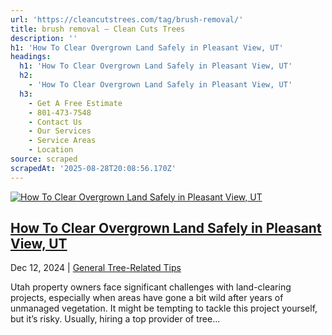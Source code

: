 ```yaml
---
url: 'https://cleancutstrees.com/tag/brush-removal/'
title: brush removal – Clean Cuts Trees
description: ''
h1: 'How To Clear Overgrown Land Safely in Pleasant View, UT'
headings:
  h1: 'How To Clear Overgrown Land Safely in Pleasant View, UT'
  h2:
    - 'How To Clear Overgrown Land Safely in Pleasant View, UT'
  h3:
    - Get A Free Estimate
    - 801-473-7548
    - Contact Us
    - Our Services
    - Service Areas
    - Location
source: scraped
scrapedAt: '2025-08-28T20:08:56.170Z'
---
```

[![How To Clear Overgrown Land Safely in Pleasant View, UT](./assets/cd8073e7002ec1747610ccf0fa9ebc1d075899c7.jpg)](https://cleancutstrees.com/2024/12/12/how-to-clear-overgrown-land/)

## [How To Clear Overgrown Land Safely in Pleasant View, UT](https://cleancutstrees.com/2024/12/12/how-to-clear-overgrown-land/)

Dec 12, 2024 | [General Tree-Related Tips](https://cleancutstrees.com/category/general-tree-related-tips/)

Utah property owners face significant challenges with land-clearing projects, especially when areas have gone a bit wild after years of unmanaged vegetation. It might be tempting to tackle this project yourself, but it’s risky. Usually, hiring a top provider of tree...
